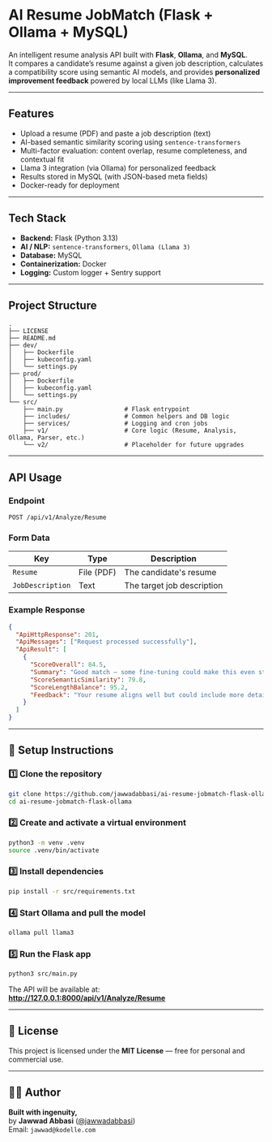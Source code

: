 # AI Resume JobMatch (Flask + Ollama + MySQL)

An intelligent resume analysis API built with **Flask**, **Ollama**, and **MySQL**.  
It compares a candidate’s resume against a given job description, calculates a compatibility score using semantic AI models, and provides **personalized improvement feedback** powered by local LLMs (like Llama 3).

---

## Features

- Upload a resume (PDF) and paste a job description (text)
- AI-based semantic similarity scoring using `sentence-transformers`
- Multi-factor evaluation: content overlap, resume completeness, and contextual fit
- Llama 3 integration (via Ollama) for personalized feedback
- Results stored in MySQL (with JSON-based meta fields)
- Docker-ready for deployment

---

## Tech Stack

- **Backend:** Flask (Python 3.13)
- **AI / NLP:** `sentence-transformers`, `Ollama (Llama 3)`
- **Database:** MySQL
- **Containerization:** Docker
- **Logging:** Custom logger + Sentry support

---

## Project Structure

```
.
├── LICENSE
├── README.md
├── dev/
│   ├── Dockerfile
│   ├── kubeconfig.yaml
│   └── settings.py
├── prod/
│   ├── Dockerfile
│   ├── kubeconfig.yaml
│   └── settings.py
└── src/
    ├── main.py                 # Flask entrypoint
    ├── includes/               # Common helpers and DB logic
    ├── services/               # Logging and cron jobs
    ├── v1/                     # Core logic (Resume, Analysis, Ollama, Parser, etc.)
    └── v2/                     # Placeholder for future upgrades
```

---

## API Usage

### Endpoint
`POST /api/v1/Analyze/Resume`

### Form Data
| Key | Type | Description |
|-----|------|--------------|
| `Resume` | File (PDF) | The candidate's resume |
| `JobDescription` | Text | The target job description |

### Example Response
```json
{
  "ApiHttpResponse": 201,
  "ApiMessages": ["Request processed successfully"],
  "ApiResult": [
    {
      "ScoreOverall": 84.5,
      "Summary": "Good match — some fine-tuning could make this even stronger.",
      "ScoreSemanticSimilarity": 79.8,
      "ScoreLengthBalance": 95.2,
      "Feedback": "Your resume aligns well but could include more details on backend frameworks and leadership experience."
    }
  ]
}
```

---

## 🧩 Setup Instructions

### 1️⃣ Clone the repository
```bash
git clone https://github.com/jawwadabbasi/ai-resume-jobmatch-flask-ollama.git
cd ai-resume-jobmatch-flask-ollama
```

### 2️⃣ Create and activate a virtual environment
```bash
python3 -m venv .venv
source .venv/bin/activate
```

### 3️⃣ Install dependencies
```bash
pip install -r src/requirements.txt
```

### 4️⃣ Start Ollama and pull the model
```bash
ollama pull llama3
```

### 5️⃣ Run the Flask app
```bash
python3 src/main.py
```

The API will be available at:  
**http://127.0.0.1:8000/api/v1/Analyze/Resume**

---

## 📜 License

This project is licensed under the **MIT License** — free for personal and commercial use.

---

## 👨‍💻 Author

**Built with ingenuity,**  
by **Jawwad Abbasi** ([@jawwadabbasi](https://github.com/jawwadabbasi))  
Email: `jawwad@kodelle.com`